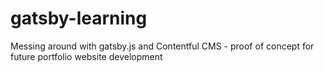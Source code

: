 # gatsby-learning
Messing around with gatsby.js and Contentful CMS - proof of concept for future portfolio website development
